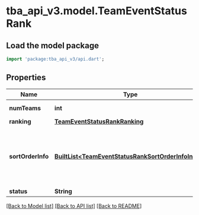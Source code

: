 # tba_api_v3.model.TeamEventStatusRank

## Load the model package
```dart
import 'package:tba_api_v3/api.dart';
```

## Properties
Name | Type | Description | Notes
------------ | ------------- | ------------- | -------------
**numTeams** | **int** | Number of teams ranked. | [optional] 
**ranking** | [**TeamEventStatusRankRanking**](TeamEventStatusRankRanking.md) |  | [optional] 
**sortOrderInfo** | [**BuiltList&lt;TeamEventStatusRankSortOrderInfoInner&gt;**](TeamEventStatusRankSortOrderInfoInner.md) | Ordered list of names corresponding to the elements of the `sort_orders` array. | [optional] 
**status** | **String** |  | [optional] 

[[Back to Model list]](../README.md#documentation-for-models) [[Back to API list]](../README.md#documentation-for-api-endpoints) [[Back to README]](../README.md)


